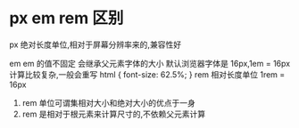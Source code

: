 # px em rem 区别

px
绝对长度单位,相对于屏幕分辨率来的,兼容性好

em
em 的值不固定
会继承父元素字体的大小
默认浏览器字体是 16px,1em = 16px
计算比较复杂,一般会重写 html { font-size: 62.5%; }
rem
相对长度单位
1rem = 16px

1. rem 单位可谓集相对大小和绝对大小的优点于一身
2. rem 是相对于根元素来计算尺寸的,不依赖父元素计算
